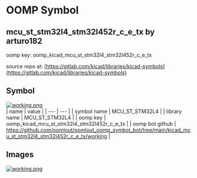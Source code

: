 # OOMP Symbol  
## mcu_st_stm32l4_stm32l452r_c_e_tx  by arturo182  
  
oomp key: oomp_kicad_mcu_st_stm32l4_stm32l452r_c_e_tx  
  
source repo at: [https://gitlab.com/kicad/libraries/kicad-symbols](https://gitlab.com/kicad/libraries/kicad-symbols)  
## Symbol  
  
[![working.png](working_600.png)](working.png)  
| name | value | 
| --- | --- | 
| symbol name | MCU_ST_STM32L4 | 
| library name | MCU_ST_STM32L4 | 
| oomp key | oomp_kicad_mcu_st_stm32l4_stm32l452r_c_e_tx | 
| oomp bot github | https://github.com/oomlout/oomlout_oomp_symbol_bot/tree/main/kicad_mcu_st_stm32l4_stm32l452r_c_e_tx/working | 
## Images  
  
[![working.png](working_140.png)](working.png)  
